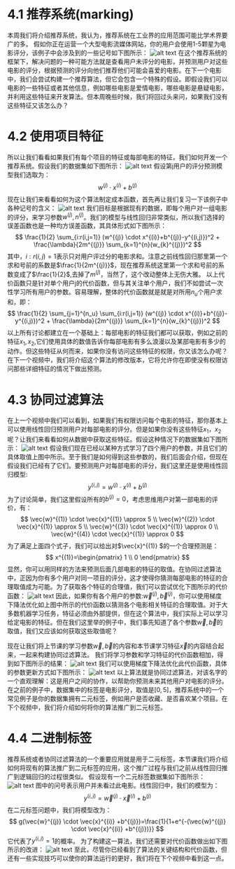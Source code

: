 # 4.1 推荐系统(marking)
本周我们将介绍推荐系统，我认为，推荐系统在工业界的应用范围可能比学术界要广的多。
假如你正在运营一个大型电影流媒体网站，你的用户会使用1-5颗星为电影评分，该例子中会涉及到的一些记号如下图所示：
![alt text](image-18.png)
在这个推荐系统的框架下，解决问题的一种可能方法就是查看用户未评分的电影，并预测用户对这些电影的评分，根据预测的评分向他们推荐他们可能会喜爱的电影。在下一个电影中，我们会尝试构建一个推荐算法，但它会包含一个特殊的假设。即假设我们可以电影的一些特征或者其他信息，例如哪些电影是爱情电影，哪些电影是悬疑电影，并利用这些特征来开发算法。但本周晚些时候，我们将回过头来问，如果我们没有这些特征又该怎么办？
# 4.2 使用项目特征
所以让我们看看如果我们有每个项目的特征或每部电影的特征，我们如何开发一个推荐系统。假设我们的数据集如下图所示：
![alt text](image-19.png)
假设第j用户的评分预测模型我们选取为：
$$
w^{(j)} \cdot x^{(i)} +b^{(j)}
$$
现在让我们来看看如何为这个算法制定成本函数，首先再让我们复习一下该例子中各种记号的含义：
![alt text](image-20.png)
我们目标是根据现有的数据，即每个用户对一组电影的评分，来学习参数$w^{(j)},n^{(j)}$。我们的模型与线性回归非常类似，所以我们选择的误差函数也是一种均方误差函数，其具体形式如下图所示：
$$
\frac{1}{2} \sum_{i:r(i,j=1)} (w^{(j)} \cdot x^{(i)}+b^{(j)}-y^{(i,j)})^2 + \frac{\lambda}{2m^{(j)}} \sum_{k=1}^{n}(w_{k}^{(j)})^2
$$
其中，$i:r(i,j)=1$表示只对用户评过分的电影求和。注意之前线性回归那里第一个求和号前的系数是$\frac{1}{2m^{(j)}}$，现在推荐系统这里第一个求和号前的系数变成了$\frac{1}{2}$,去掉了$m^{(j)}$，当然了，这个改动整体上无伤大雅。
以上代价函数只是针对单个用户j的代价函数，但与其关注单个用户，我们不如尝试一次性学习所有用户的参数。容易理解，整体的代价函数就是就是对所用$n_u$个用户求和，即：
$$
\frac{1}{2} \sum_{j=1}^{n_u} \sum_{i:r(i,j=1)} (w^{(j)} \cdot x^{(i)}+b^{(j)}-y^{(i,j)})^2 + \frac{\lambda}{2m^{(j)}} \sum_{k=1}^{n}(w_{k}^{(j)})^2
$$
以上所有讨论都建立在一个基础上：每部电影的特征我们都可以获取，例如之前的特征$x_1,x_2$,它们使用具体的数值告诉你每部电影有多么浪漫以及某部电影有多少的动作。但这些特征从何而来，如果你没有访问这些特征的权限，你又该怎么办呢？在下一个视频中，我们将介绍这个算法的修改版本，它将允许你在即使没有权限访问那些详细特征的情况下做出预测。
# 4.3 协同过滤算法
在上一个视频中我们可以看到，如果我们有权限访问每个电影的特征，那你基本上可以使用线性回归预测用户对每部电影的评分。但是如果你没有这些特征$x_1，x_2$呢？让我们来看看如何从数据中获取这些特征。假设这种情况下的数据集如下图所示：
![alt text](image-21.png)
假设我们现在已经以某种方式学习了四个用户的参数，并且它们的具体取值上图中所示。至于我们是如何得到这些参数的，我们后面会介绍，但现在假设我们已经有了它们。要预测用户对每部电影的评分，我们这里还是使用线性回归模型:
$$
y^{(i,j)}=w^{(j)} \cdot x^{(i)} +b^{(j)}
$$
为了讨论简单，我们这里假设所有的$b^{(j)}=0$，考虑思维用户对第一部电影的评价，有：
$$
\vec{w}^{(1)} \cdot \vec{x}^{(1)} \approx 5
\\
\vec{w}^{(2)} \cdot \vec{x}^{(1)} \approx 5
\\
\vec{w}^{(3)} \cdot \vec{x}^{(1)} \approx 0
\\
\vec{w}^{(4)} \cdot \vec{x}^{(1)} \approx 0
$$
为了满足上面四个式子，我们可以给出对$\vec{x}^{(1)} $的一个合理预测是：
$$
x^{(1)}=\begin{pmatrix} 1 \\ 0 \end{pmatrix}
$$
显然，你可以用同样的方法来预测后面几部电影的特征的取值。在协同过滤算法中，正因为你有多个用户对同一项目的评分，这才使得你猜测每部电影的特征的合理取值成为可能。为了获取各个特征的合理值，我们可以尝试优化下图所示的代价函数：
![alt text](image-22.png)
因此，如果你有各个用户的参数:$\vec{w}^{(j)},\vec{b}^{(j)}$，你可以使用梯度下降法优化如上图中所示的代价函数以猜测各个电影相关特征的合理取值。对于大多数机器学习任务，特征必须由外部提供，但在这个算法中，我们实际上可以学习给定电影的特征。但在我们这里举的例子中，我们事先知道了各个参数$\vec{w},\vec{b}$的取值，我们又应该如何获取这些取值呢？

现在让我们将上节课的学习参数$\vec{w},\vec{b}$的内容和本节课学习特征$\vec{x}$的内容结合起来，一起来构建协同过滤算法。
我们将学习参数和学习特征的代价函数相加，得到如下图所示的结果：
![alt text](image-23.png)
我们可以使用梯度下降法优化此代价函数，具体的参数更新方式如下图所示：
![alt text](image-24.png)
以上算法就是协同过滤算法，对该名字的一个直观理解：这是用户之间的协作，以帮助你预测未来其他用户对电影的评分。在之前的例子中，数据集中的标签是电影评分，取值是$[0,5]$，推荐系统中的一个常见例子是你的数据集拥有二元标签，例如用户是否收藏、是否喜欢某个项目。在下个视频中，我们将介绍如何将你的算法推广到二元标签。
# 4.4 二进制标签
推荐系统或者协同过滤算法的一个重要应用就是用于二元标签，本节课我们将介绍如何将现有的算法推广到二元标签的应用，这个推广过程与我们之前从线性回归推广到逻辑回归的过程很类似。
假设现有一个二元标签数据集如下图所示：
![alt text](image-25.png)
图中的问号表示用户并未看过此电影。线性回归中，我们的模型为：
$$
y^{(i,j)}=\vec{w}^{(j)} \cdot \vec{x}^{(i)} +b^{(j)}
$$
在二元标签问题中，我们将模型改为：
$$
g(\vec{w}^{(j)} \cdot \vec{x}^{(i)} +b^{(j)})=\frac{1}{1+e^{-(\vec{w}^{(j)} \cdot \vec{x}^{(i)} +b^{(j)})}}
$$
它代表了$y^{(i,j)}=1$的概率。
为了构建这一算法，我们还需要对代价函数做出如下图所示的改进：
![alt text](image-26.png)
至此，尽管你已经看到了算法的关键结构和代价函数，但还有一些实现技巧可以使你的算法运行的更好，我们将在下个视频中看到这一点。


